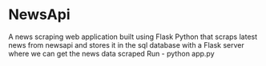 # NewsApi
A news scraping web application built using Flask Python that scraps latest news from newsapi and stores it in the sql database with a Flask server where we can get the news data scraped
Run - python app.py
